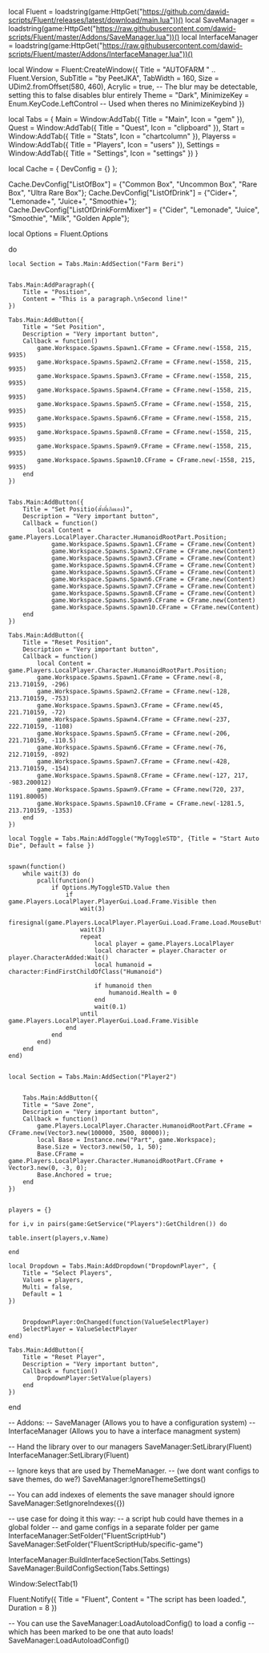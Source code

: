 local Fluent = loadstring(game:HttpGet("https://github.com/dawid-scripts/Fluent/releases/latest/download/main.lua"))()
local SaveManager = loadstring(game:HttpGet("https://raw.githubusercontent.com/dawid-scripts/Fluent/master/Addons/SaveManager.lua"))()
local InterfaceManager = loadstring(game:HttpGet("https://raw.githubusercontent.com/dawid-scripts/Fluent/master/Addons/InterfaceManager.lua"))()

local Window = Fluent:CreateWindow({
    Title = "AUTOFARM " .. Fluent.Version,
    SubTitle = "by PeetJKA",
    TabWidth = 160,
    Size = UDim2.fromOffset(580, 460),
    Acrylic = true, -- The blur may be detectable, setting this to false disables blur entirely
    Theme = "Dark",
    MinimizeKey = Enum.KeyCode.LeftControl -- Used when theres no MinimizeKeybind
})

local Tabs = {
    Main = Window:AddTab({ Title = "Main", Icon = "gem" }),
    Quest = Window:AddTab({ Title = "Quest", Icon = "clipboard" }),
    Start = Window:AddTab({ Title = "Stats", Icon = "chartcolumn" }),
    Playerss = Window:AddTab({ Title = "Players", Icon = "users" }),
    Settings = Window:AddTab({ Title = "Settings", Icon = "settings" })
}

local Cache = { DevConfig = {} };

Cache.DevConfig["ListOfBox"] = {"Common Box", "Uncommon Box", "Rare Box", "Ultra Rare Box"};
Cache.DevConfig["ListOfDrink"] = {"Cider+", "Lemonade+", "Juice+", "Smoothie+"};
Cache.DevConfig["ListOfDrinkFormMixer"] = {"Cider", "Lemonade", "Juice", "Smoothie", "Milk", "Golden Apple"};




local Options = Fluent.Options

do

    local Section = Tabs.Main:AddSection("Farm Beri")


    Tabs.Main:AddParagraph({
        Title = "Position",
        Content = "This is a paragraph.\nSecond line!"
    })

    Tabs.Main:AddButton({
        Title = "Set Position",
        Description = "Very important button",
        Callback = function()
            game.Workspace.Spawns.Spawn1.CFrame = CFrame.new(-1558, 215, 9935)
            game.Workspace.Spawns.Spawn2.CFrame = CFrame.new(-1558, 215, 9935)
            game.Workspace.Spawns.Spawn3.CFrame = CFrame.new(-1558, 215, 9935)
            game.Workspace.Spawns.Spawn4.CFrame = CFrame.new(-1558, 215, 9935)
            game.Workspace.Spawns.Spawn5.CFrame = CFrame.new(-1558, 215, 9935)
            game.Workspace.Spawns.Spawn6.CFrame = CFrame.new(-1558, 215, 9935)
            game.Workspace.Spawns.Spawn8.CFrame = CFrame.new(-1558, 215, 9935)
            game.Workspace.Spawns.Spawn9.CFrame = CFrame.new(-1558, 215, 9935)
            game.Workspace.Spawns.Spawn10.CFrame = CFrame.new(-1558, 215, 9935)
        end
    })

    
    Tabs.Main:AddButton({
        Title = "Set Positio(ตั้งที่เกิดเอง)",
        Description = "Very important button",
        Callback = function()
            local Content = game.Players.LocalPlayer.Character.HumanoidRootPart.Position;
                game.Workspace.Spawns.Spawn1.CFrame = CFrame.new(Content)
                game.Workspace.Spawns.Spawn2.CFrame = CFrame.new(Content)
                game.Workspace.Spawns.Spawn3.CFrame = CFrame.new(Content)
                game.Workspace.Spawns.Spawn4.CFrame = CFrame.new(Content)
                game.Workspace.Spawns.Spawn5.CFrame = CFrame.new(Content)
                game.Workspace.Spawns.Spawn6.CFrame = CFrame.new(Content)
                game.Workspace.Spawns.Spawn7.CFrame = CFrame.new(Content)
                game.Workspace.Spawns.Spawn8.CFrame = CFrame.new(Content)
                game.Workspace.Spawns.Spawn9.CFrame = CFrame.new(Content)
                game.Workspace.Spawns.Spawn10.CFrame = CFrame.new(Content)
        end
    })

    Tabs.Main:AddButton({
        Title = "Reset Position",
        Description = "Very important button",
        Callback = function()
            local Content = game.Players.LocalPlayer.Character.HumanoidRootPart.Position;
            game.Workspace.Spawns.Spawn1.CFrame = CFrame.new(-8, 213.710159, -296)
            game.Workspace.Spawns.Spawn2.CFrame = CFrame.new(-128, 213.710159, -753)
            game.Workspace.Spawns.Spawn3.CFrame = CFrame.new(45, 221.710159, -72)
            game.Workspace.Spawns.Spawn4.CFrame = CFrame.new(-237, 222.710159, -1108)
            game.Workspace.Spawns.Spawn5.CFrame = CFrame.new(-206, 221.710159, -110.5)
            game.Workspace.Spawns.Spawn6.CFrame = CFrame.new(-76, 212.710159, -892)
            game.Workspace.Spawns.Spawn7.CFrame = CFrame.new(-428, 213.710159, -154)
            game.Workspace.Spawns.Spawn8.CFrame = CFrame.new(-127, 217, -983.200012)
            game.Workspace.Spawns.Spawn9.CFrame = CFrame.new(720, 237, 1191.80005)
            game.Workspace.Spawns.Spawn10.CFrame = CFrame.new(-1281.5, 213.710159, -1353)
        end
    })

    local Toggle = Tabs.Main:AddToggle("MyToggleSTD", {Title = "Start Auto Die", Default = false })


    spawn(function()
        while wait(3) do
            pcall(function()
                if Options.MyToggleSTD.Value then
                    if game.Players.LocalPlayer.PlayerGui.Load.Frame.Visible then
                        wait(3)
                        firesignal(game.Players.LocalPlayer.PlayerGui.Load.Frame.Load.MouseButton1Click)
                        wait(3)
                        repeat
                            local player = game.Players.LocalPlayer
                            local character = player.Character or player.CharacterAdded:Wait()
                            local humanoid = character:FindFirstChildOfClass("Humanoid")

                            if humanoid then
                                humanoid.Health = 0
                            end
                            wait(0.1)
                        until game.Players.LocalPlayer.PlayerGui.Load.Frame.Visible
                    end
                end
            end)
        end
    end)


    local Section = Tabs.Main:AddSection("Player2")


        Tabs.Main:AddButton({
        Title = "Save Zone",
        Description = "Very important button",
        Callback = function()
            game.Players.LocalPlayer.Character.HumanoidRootPart.CFrame = CFrame.new(Vector3.new(100000, 3500, 80000));
            local Base = Instance.new("Part", game.Workspace);
            Base.Size = Vector3.new(50, 1, 50);
            Base.CFrame = game.Players.LocalPlayer.Character.HumanoidRootPart.CFrame + Vector3.new(0, -3, 0);
            Base.Anchored = true;
        end
    })


    players = {}

    for i,v in pairs(game:GetService("Players"):GetChildren()) do

    table.insert(players,v.Name)

    end
    
    local Dropdown = Tabs.Main:AddDropdown("DropdownPlayer", {
        Title = "Select Players",
        Values = players,
        Multi = false,
        Default = 1
    })


        DropdownPlayer:OnChanged(function(ValueSelectPlayer)
        SelectPlayer = ValueSelectPlayer
    end)

    Tabs.Main:AddButton({
        Title = "Reset Player",
        Description = "Very important button",
        Callback = function()
            DropdownPlayer:SetValue(players)
        end
    })




end



-- Addons:
-- SaveManager (Allows you to have a configuration system)
-- InterfaceManager (Allows you to have a interface managment system)

-- Hand the library over to our managers
SaveManager:SetLibrary(Fluent)
InterfaceManager:SetLibrary(Fluent)

-- Ignore keys that are used by ThemeManager.
-- (we dont want configs to save themes, do we?)
SaveManager:IgnoreThemeSettings()

-- You can add indexes of elements the save manager should ignore
SaveManager:SetIgnoreIndexes({})

-- use case for doing it this way:
-- a script hub could have themes in a global folder
-- and game configs in a separate folder per game
InterfaceManager:SetFolder("FluentScriptHub")
SaveManager:SetFolder("FluentScriptHub/specific-game")

InterfaceManager:BuildInterfaceSection(Tabs.Settings)
SaveManager:BuildConfigSection(Tabs.Settings)


Window:SelectTab(1)

Fluent:Notify({
    Title = "Fluent",
    Content = "The script has been loaded.",
    Duration = 8
})

-- You can use the SaveManager:LoadAutoloadConfig() to load a config
-- which has been marked to be one that auto loads!
SaveManager:LoadAutoloadConfig()

